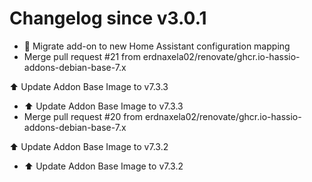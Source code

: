 # Changelog since v3.0.1
- 🎨 Migrate add-on to new Home Assistant configuration mapping 
- Merge pull request #21 from erdnaxela02/renovate/ghcr.io-hassio-addons-debian-base-7.x

⬆️ Update Addon Base Image to v7.3.3 
- ⬆️ Update Addon Base Image to v7.3.3 
- Merge pull request #20 from erdnaxela02/renovate/ghcr.io-hassio-addons-debian-base-7.x

⬆️ Update Addon Base Image to v7.3.2 
- ⬆️ Update Addon Base Image to v7.3.2 
